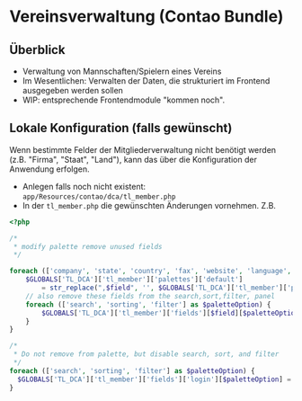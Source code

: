 # Vereinsverwaltung (Contao Bundle)

## Überblick 

* Verwaltung von Mannschaften/Spielern eines Vereins 
* Im Wesentlichen: Verwalten der Daten, die strukturiert im Frontend ausgegeben werden sollen 
* WIP: entsprechende Frontendmodule "kommen noch".


## Lokale Konfiguration (falls gewünscht)

Wenn bestimmte Felder der Mitgliederverwaltung nicht benötigt werden (z.B. "Firma", "Staat", "Land"), 
kann das über die Konfiguration der Anwendung erfolgen.

* Anlegen falls noch nicht existent: `app/Resources/contao/dca/tl_member.php`
* In der `tl_member.php` die gewünschten Änderungen vornehmen. Z.B.

```php
<?php

/* 
 * modify palette remove unused fields
 */

foreach (['company', 'state', 'country', 'fax', 'website', 'language', 'assignDir'] as $field) {
    $GLOBALS['TL_DCA']['tl_member']['palettes']['default']
        = str_replace(",$field", '', $GLOBALS['TL_DCA']['tl_member']['palettes']['default']);
    // also remove these fields from the search,sort,filter, panel
    foreach (['search', 'sorting', 'filter'] as $paletteOption) {
        $GLOBALS['TL_DCA']['tl_member']['fields'][$field][$paletteOption] = false;
    }
}

/*
 * Do not remove from palette, but disable search, sort, and filter 
 */
foreach (['search', 'sorting', 'filter'] as $paletteOption) {
  $GLOBALS['TL_DCA']['tl_member']['fields']['login'][$paletteOption] = false;
}
```
